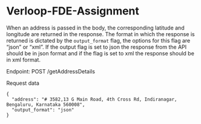 # Verloop-FDE-Assignment

When an address is passed in the body, the corresponding latitude and longitude are returned in the response. The format in which the response is returned is dictated by the
`output_format` flag, the options for this flag are “json” or “xml”. If the output flag is set to json the response from the API should be in json format and if the flag
is set to xml the response should be in xml format.

Endpoint: POST /getAddressDetails

Request data
```
{
  "address": "# 3582,13 G Main Road, 4th Cross Rd, Indiranagar, Bengaluru, Karnataka 560008",
  "output_format": "json"
}
```

